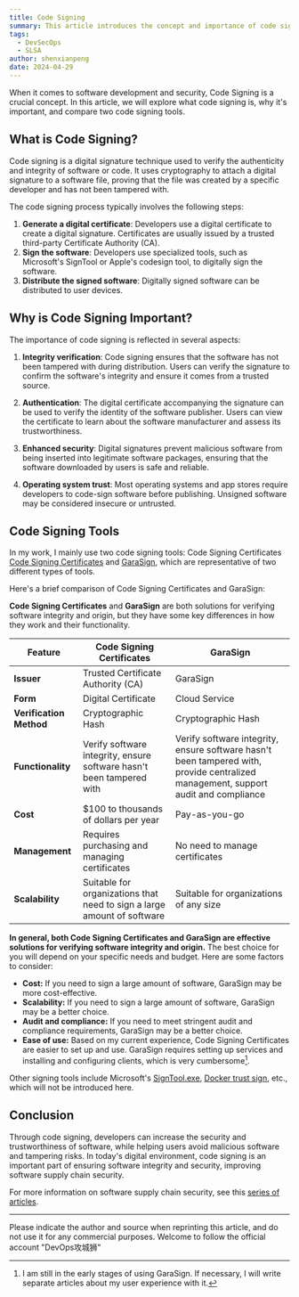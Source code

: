 ```yaml
---
title: Code Signing
summary: This article introduces the concept and importance of code signing, along with a comparison of two common code signing tools, emphasizing its role in software supply chain security.
tags:
  - DevSecOps
  - SLSA
author: shenxianpeng
date: 2024-04-29
---
```


When it comes to software development and security, Code Signing is a crucial concept. In this article, we will explore what code signing is, why it's important, and compare two code signing tools.

## What is Code Signing?

Code signing is a digital signature technique used to verify the authenticity and integrity of software or code. It uses cryptography to attach a digital signature to a software file, proving that the file was created by a specific developer and has not been tampered with.

The code signing process typically involves the following steps:
1. **Generate a digital certificate**: Developers use a digital certificate to create a digital signature. Certificates are usually issued by a trusted third-party Certificate Authority (CA).
2. **Sign the software**: Developers use specialized tools, such as Microsoft's SignTool or Apple's codesign tool, to digitally sign the software.
3. **Distribute the signed software**: Digitally signed software can be distributed to user devices.


## Why is Code Signing Important?

The importance of code signing is reflected in several aspects:

1. **Integrity verification**: Code signing ensures that the software has not been tampered with during distribution. Users can verify the signature to confirm the software's integrity and ensure it comes from a trusted source.

2. **Authentication**: The digital certificate accompanying the signature can be used to verify the identity of the software publisher. Users can view the certificate to learn about the software manufacturer and assess its trustworthiness.

3. **Enhanced security**: Digital signatures prevent malicious software from being inserted into legitimate software packages, ensuring that the software downloaded by users is safe and reliable.

4. **Operating system trust**: Most operating systems and app stores require developers to code-sign software before publishing. Unsigned software may be considered insecure or untrusted.

## Code Signing Tools

In my work, I mainly use two code signing tools: Code Signing Certificates [Code Signing Certificates](https://www.thawte.com/code-signing/) and [GaraSign](https://garantir.io/use-cases/code-signing/), which are representative of two different types of tools.

Here's a brief comparison of Code Signing Certificates and GaraSign:

**Code Signing Certificates** and **GaraSign** are both solutions for verifying software integrity and origin, but they have some key differences in how they work and their functionality.

| Feature | Code Signing Certificates | GaraSign |
|---|---|---|
| **Issuer** | Trusted Certificate Authority (CA) | GaraSign |
| **Form** | Digital Certificate | Cloud Service |
| **Verification Method** | Cryptographic Hash | Cryptographic Hash |
| **Functionality** | Verify software integrity, ensure software hasn't been tampered with | Verify software integrity, ensure software hasn't been tampered with, provide centralized management, support audit and compliance |
| **Cost** | $100 to thousands of dollars per year | Pay-as-you-go |
| **Management** | Requires purchasing and managing certificates | No need to manage certificates |
| **Scalability** | Suitable for organizations that need to sign a large amount of software | Suitable for organizations of any size |

**In general, both Code Signing Certificates and GaraSign are effective solutions for verifying software integrity and origin.** The best choice for you will depend on your specific needs and budget. Here are some factors to consider:

* **Cost:** If you need to sign a large amount of software, GaraSign may be more cost-effective.
* **Scalability:** If you need to sign a large amount of software, GaraSign may be a better choice.
* **Audit and compliance:** If you need to meet stringent audit and compliance requirements, GaraSign may be a better choice.
* **Ease of use:** Based on my current experience, Code Signing Certificates are easier to set up and use. GaraSign requires setting up services and installing and configuring clients, which is very cumbersome[^1].

[^1]: I am still in the early stages of using GaraSign. If necessary, I will write separate articles about my user experience with it.

Other signing tools include Microsoft's [SignTool.exe](https://learn.microsoft.com/zh-cn/dotnet/framework/tools/signtool-exe), [Docker trust sign](https://docs.docker.com/reference/cli/docker/trust/sign/), etc., which will not be introduced here.

## Conclusion

Through code signing, developers can increase the security and trustworthiness of software, while helping users avoid malicious software and tampering risks.
In today's digital environment, code signing is an important part of ensuring software integrity and security, improving software supply chain security.

For more information on software supply chain security, see this [series of articles](https://shenxianpeng.github.io/tags/slsa/).

---

Please indicate the author and source when reprinting this article, and do not use it for any commercial purposes. Welcome to follow the official account "DevOps攻城狮"